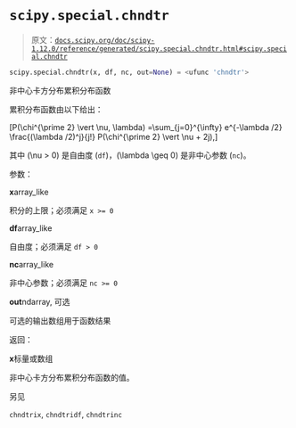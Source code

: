 # `scipy.special.chndtr`

> 原文：[`docs.scipy.org/doc/scipy-1.12.0/reference/generated/scipy.special.chndtr.html#scipy.special.chndtr`](https://docs.scipy.org/doc/scipy-1.12.0/reference/generated/scipy.special.chndtr.html#scipy.special.chndtr)

```py
scipy.special.chndtr(x, df, nc, out=None) = <ufunc 'chndtr'>
```

非中心卡方分布累积分布函数

累积分布函数由以下给出：

\[P(\chi^{\prime 2} \vert \nu, \lambda) =\sum_{j=0}^{\infty} e^{-\lambda /2} \frac{(\lambda /2)^j}{j!} P(\chi^{\prime 2} \vert \nu + 2j),\]

其中 \(\nu > 0\) 是自由度 (`df`)，\(\lambda \geq 0\) 是非中心参数 (`nc`)。

参数：

**x**array_like

积分的上限；必须满足 `x >= 0`

**df**array_like

自由度；必须满足 `df > 0`

**nc**array_like

非中心参数；必须满足 `nc >= 0`

**out**ndarray, 可选

可选的输出数组用于函数结果

返回：

**x**标量或数组

非中心卡方分布累积分布函数的值。

另见

`chndtrix`, `chndtridf`, `chndtrinc`
